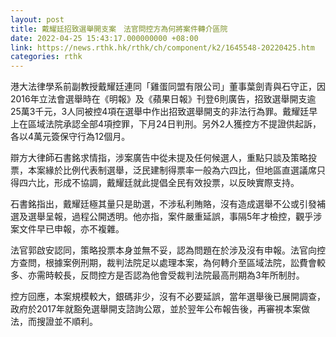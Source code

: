 ```yaml
---
layout: post
title: 戴耀廷招致選舉開支案　法官問控方為何將案件轉介區院
date: 2022-04-25 15:43:17.000000000 +08:00
link: https://news.rthk.hk/rthk/ch/component/k2/1645548-20220425.htm
categories: rthk
---
```


港大法律學系前副教授戴耀廷連同「雞蛋同盟有限公司」董事葉劍青與石守正，因2016年立法會選舉時在《明報》及《蘋果日報》刊登6則廣告，招致選舉開支逾25萬3千元，3人同被控4項在選舉中作出招致選舉開支的非法行為罪。戴耀廷早上在區域法院承認全部4項控罪，下月24日判刑。另外2人獲控方不提證供起訴，各以4萬元簽保守行為12個月。

辯方大律師石書銘求情指，涉案廣告中從未提及任何候選人，重點只談及策略投票，本案緣於比例代表制選舉，泛民建制得票率一般為六四比，但地區直選議席只得四六比，形成不協調，戴耀廷就此提倡全民有效投票，以反映實際支持。

石書銘指出，戴耀廷極其量只是助選，不涉私利賄賂，沒有造成選舉不公或引發補選及選舉呈報，過程公開透明。他亦指，案件嚴重延誤，事隔5年才檢控，觀乎涉案文件早已申報，亦不複雜。

法官郭啟安認同，策略投票本身並無不妥，認為問題在於涉及沒有申報。法官向控方查問，根據案例刑期，裁判法院足以處理本案，為何轉介至區域法院，訟費會較多、亦需時較長，反問控方是否認為他會受裁判法院最高刑期為3年所制肘。

控方回應，本案規模較大，銀碼非少，沒有不必要延誤，當年選舉後已展開調查，政府於2017年就豁免選舉開支諮詢公眾，並於翌年公布報告後，再審視本案做法，而搜證並不順利。
